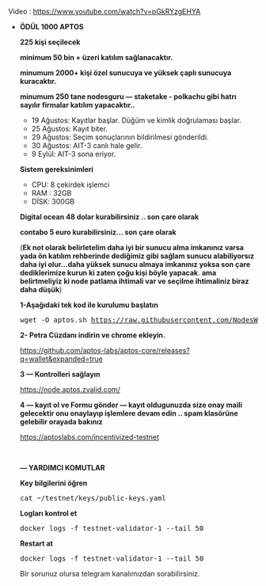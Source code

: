 <p>Video : <a href="https://www.youtube.com/watch?v=pGkRYzgEHYA">https://www.youtube.com/watch?v=pGkRYzgEHYA</a></p>
<article>
<div class="l">
<div class="l">
<section>
<div class="ia ib ic id ie">
<ul class="">
<li id="6bd9" class="je jf ih jg b jh ji jj jk jl jm jn jo jp jq jr js jt ju jv gi" data-selectable-paragraph="">
<div class="o dy">
<div class="en cf fa fb fc fd fe ff fg fh fi">
<article>
<div class="l">
<div class="l">
<section>
<div class="jf lt lu lv lw">
<article>
<div class="l">
<div class="l">
<section>
<div>
<div class="jf lt lu lv lw">
<p id="80e1" class="pw-post-body-paragraph mu mv ly kf b mw mx gy my mz na hc nb nc nd ne nf ng nh ni nj nk nl nm nn no jf ir" data-selectable-paragraph=""><strong class="kf gw">&Ouml;D&Uuml;L 1000 APTOS</strong></p>
<p id="551a" class="pw-post-body-paragraph mu mv ly kf b mw mx gy my mz na hc nb nc nd ne nf ng nh ni nj nk nl nm nn no jf ir" data-selectable-paragraph=""><strong class="kf gw">225 kişi se&ccedil;ilecek</strong></p>
<p id="2c11" class="pw-post-body-paragraph mu mv ly kf b mw mx gy my mz na hc nb nc nd ne nf ng nh ni nj nk nl nm nn no jf ir" data-selectable-paragraph=""><strong class="kf gw">minimum 50 bin + &uuml;zeri katılım sağlanacaktır.</strong></p>
<p id="a979" class="pw-post-body-paragraph mu mv ly kf b mw mx gy my mz na hc nb nc nd ne nf ng nh ni nj nk nl nm nn no jf ir" data-selectable-paragraph=""><strong class="kf gw">minumum 2000+ kişi &ouml;zel sunucuya ve y&uuml;ksek &ccedil;aplı sunucuya kuracaktır.</strong></p>
<p id="1ab1" class="pw-post-body-paragraph mu mv ly kf b mw mx gy my mz na hc nb nc nd ne nf ng nh ni nj nk nl nm nn no jf ir" data-selectable-paragraph=""><strong class="kf gw">minumum 250 tane nodesguru &mdash; staketake - polkachu gibi hatrı sayılır firmalar katılım yapacaktır..</strong></p>
<ul class="">
<li id="3e77" class="vi vj ly kf b mw mx mz na nc vk ng vl nk vm no vn vo vp vq ir" data-selectable-paragraph="">19 Ağustos: Kayıtlar başlar. D&uuml;ğ&uuml;m ve kimlik doğrulaması başlar.</li>
<li id="3706" class="vi vj ly kf b mw vr mz vs nc vt ng vu nk vv no vn vo vp vq ir" data-selectable-paragraph="">25 Ağustos: Kayıt biter.</li>
<li id="7e75" class="vi vj ly kf b mw vr mz vs nc vt ng vu nk vv no vn vo vp vq ir" data-selectable-paragraph="">29 Ağustos: Se&ccedil;im sonu&ccedil;larının bildirilmesi g&ouml;nderildi.</li>
<li id="e97f" class="vi vj ly kf b mw vr mz vs nc vt ng vu nk vv no vn vo vp vq ir" data-selectable-paragraph="">30 Ağustos: AIT-3 canlı hale gelir.</li>
<li id="2cbd" class="vi vj ly kf b mw vr mz vs nc vt ng vu nk vv no vn vo vp vq ir" data-selectable-paragraph="">9 Eyl&uuml;l: AIT-3 sona eriyor.</li>
</ul>
<p id="f730" class="pw-post-body-paragraph mu mv ly kf b mw mx gy my mz na hc nb nc nd ne nf ng nh ni nj nk nl nm nn no jf ir" data-selectable-paragraph=""><strong class="kf gw">Sistem gereksinimleri</strong></p>
<ul class="">
<li id="5ef5" class="vi vj ly kf b mw mx mz na nc vk ng vl nk vm no vn vo vp vq ir" data-selectable-paragraph="">CPU: 8 &ccedil;ekirdek işlemci</li>
<li id="c72d" class="vi vj ly kf b mw vr mz vs nc vt ng vu nk vv no vn vo vp vq ir" data-selectable-paragraph="">RAM : 32GB</li>
<li id="3507" class="vi vj ly kf b mw vr mz vs nc vt ng vu nk vv no vn vo vp vq ir" data-selectable-paragraph="">DİSK: 300GB</li>
</ul>
<p id="7100" class="pw-post-body-paragraph mu mv ly kf b mw mx gy my mz na hc nb nc nd ne nf ng nh ni nj nk nl nm nn no jf ir" data-selectable-paragraph=""><strong class="kf gw">Digital ocean 48 dolar kurabilirsiniz .. son &ccedil;are olarak</strong></p>
<p id="a333" class="pw-post-body-paragraph mu mv ly kf b mw mx gy my mz na hc nb nc nd ne nf ng nh ni nj nk nl nm nn no jf ir" data-selectable-paragraph=""><strong class="kf gw">contabo 5 euro kurabilirsiniz&hellip; son &ccedil;are olarak</strong></p>
<p id="d772" class="pw-post-body-paragraph mu mv ly kf b mw mx gy my mz na hc nb nc nd ne nf ng nh ni nj nk nl nm nn no jf ir" data-selectable-paragraph="">(<strong class="kf gw">Ek not olarak belirletelim daha iyi bir sunucu alma imkanınız varsa yada &ouml;n katılım rehberinde dediğimiz gibi sağlam sunucu alabiliyorsız daha iyi olur&hellip;daha y&uuml;ksek sunucu almaya imkanınız yoksa son &ccedil;are dediklerimize kurun ki zaten &ccedil;oğu kişi b&ouml;yle yapacak</strong>.&nbsp;<strong class="kf gw">ama belirtmeliyiz ki node patlama ihtimali var ve se&ccedil;ilme ihtimaliniz biraz daha d&uuml;ş&uuml;k</strong>)</p>
<p id="8b60" class="pw-post-body-paragraph mu mv ly kf b mw mx gy my mz na hc nb nc nd ne nf ng nh ni nj nk nl nm nn no jf ir" data-selectable-paragraph=""><strong class="kf gw">1-Aşağıdaki tek kod ile kurulumu başlatın</strong></p>
<pre class="te tf tg th ti tj bt tk"><span id="d708" class="ir tl tm ly tn b dn to tp l tq" data-selectable-paragraph="">wget -O aptos.sh <a class="au pt" href="https://raw.githubusercontent.com/NodesWizard/Oto-Kurulumlar/main/aptos.sh" target="_blank" rel="noopener ugc nofollow">https://raw.githubusercontent.com/NodesWizard/Oto-Kurulumlar/main/aptos.sh</a> &amp;&amp; chmod +x aptos.sh &amp;&amp; ./aptos.sh</span></pre>
<p id="49bf" class="pw-post-body-paragraph mu mv ly kf b mw mx gy my mz na hc nb nc nd ne nf ng nh ni nj nk nl nm nn no jf ir" data-selectable-paragraph=""><strong class="kf gw">2- Petra C&uuml;zdanı indirin ve chrome ekleyin.</strong></p>
<p id="dd39" class="pw-post-body-paragraph mu mv ly kf b mw mx gy my mz na hc nb nc nd ne nf ng nh ni nj nk nl nm nn no jf ir" data-selectable-paragraph=""><a class="au pt" href="https://github.com/aptos-labs/aptos-core/releases?q=wallet&amp;expanded=true" target="_blank" rel="noopener ugc nofollow">https://github.com/aptos-labs/aptos-core/releases?q=wallet&amp;expanded=true</a></p>
<p id="4e71" class="pw-post-body-paragraph mu mv ly kf b mw mx gy my mz na hc nb nc nd ne nf ng nh ni nj nk nl nm nn no jf ir" data-selectable-paragraph=""><strong class="kf gw">3 &mdash; Kontrolleri sağlayın</strong></p>
<div class="np nq nr ns nt nu">
<div class="il o iy">
<div class="nv o db dy eo nw">
<div class="iz l">
<p class="bn b kt bp hr nx hs ht kh hv hx co"><a href="https://node.aptos.zvalid.com/">https://node.aptos.zvalid.com/</a></p>
</div>
</div>
</div>
</div>
<p id="c531" class="pw-post-body-paragraph mu mv ly kf b mw mx gy my mz na hc nb nc nd ne nf ng nh ni nj nk nl nm nn no jf ir" data-selectable-paragraph=""><strong class="kf gw">4 &mdash; kayıt ol ve Formu g&ouml;nder &mdash; kayıt oldugunuzda size onay maili gelecektir onu onaylayıp işlemlere devam edin .. spam klas&ouml;r&uuml;ne gelebilir orayada bakınız</strong></p>
<div class="np nq nr ns nt nu">
<div class="il o iy">
<div class="nv o db dy eo nw">
<div class="iz l">
<p class="bn b kt bp hr nx hs ht kh hv hx co"><a href="https://aptoslabs.com/incentivized-testnet">https://aptoslabs.com/incentivized-testnet</a></p>
</div>
</div>
<div class="nz l">
<div class="zg l ob oc od nz oe of nu">&nbsp;</div>
</div>
</div>
</div>
<p id="e003" class="pw-post-body-paragraph mu mv ly kf b mw mx gy my mz na hc nb nc nd ne nf ng nh ni nj nk nl nm nn no jf ir" data-selectable-paragraph=""><strong class="kf gw">&mdash; YARDIMCI KOMUTLAR</strong></p>
<p id="9e1c" class="pw-post-body-paragraph mu mv ly kf b mw mx gy my mz na hc nb nc nd ne nf ng nh ni nj nk nl nm nn no jf ir" data-selectable-paragraph=""><strong class="kf gw">Key bilgilerini &ouml;ğren</strong></p>
<pre class="te tf tg th ti tj bt tk"><span id="2fd6" class="ir tl tm ly tn b dn to tp l tq" data-selectable-paragraph="">cat ~/testnet/keys/public-keys.yaml</span></pre>
<p id="8eb7" class="pw-post-body-paragraph mu mv ly kf b mw mx gy my mz na hc nb nc nd ne nf ng nh ni nj nk nl nm nn no jf ir" data-selectable-paragraph=""><strong class="kf gw">Logları kontrol et</strong></p>
<pre class="te tf tg th ti tj bt tk"><span id="1172" class="ir tl tm ly tn b dn to tp l tq" data-selectable-paragraph="">docker logs -f testnet-validator-1 --tail 50</span></pre>
<p id="4b35" class="pw-post-body-paragraph mu mv ly kf b mw mx gy my mz na hc nb nc nd ne nf ng nh ni nj nk nl nm nn no jf ir" data-selectable-paragraph=""><strong class="kf gw">Restart at</strong></p>
<pre class="te tf tg th ti tj bt tk"><span id="f4fc" class="ir tl tm ly tn b dn to tp l tq" data-selectable-paragraph="">docker logs -f testnet-validator-1 --tail 50</span></pre>
<p id="574d" class="pw-post-body-paragraph mu mv ly kf b mw mx gy my mz na hc nb nc nd ne nf ng nh ni nj nk nl nm nn no jf ir" data-selectable-paragraph="">Bir sorunuz olursa telegram kanalımızdan sorabilirsiniz.</p>
</div>
</div>
</section>
</div>
</div>
</article>
</div>
</section>
</div>
</div>
</article>
</div>
</div>
</li>
</ul>
</div>
</section>
</div>
</div>
</article>
